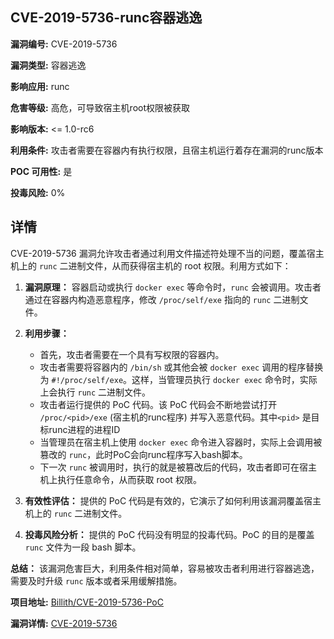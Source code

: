 ## CVE-2019-5736-runc容器逃逸

**漏洞编号:** CVE-2019-5736

**漏洞类型:** 容器逃逸

**影响应用:** runc

**危害等级:** 高危，可导致宿主机root权限被获取

**影响版本:** <= 1.0-rc6

**利用条件:** 攻击者需要在容器内有执行权限，且宿主机运行着存在漏洞的runc版本

**POC 可用性:** 是

**投毒风险:** 0%

## 详情

CVE-2019-5736 漏洞允许攻击者通过利用文件描述符处理不当的问题，覆盖宿主机上的 `runc` 二进制文件，从而获得宿主机的 root 权限。利用方式如下：

1.  **漏洞原理：** 容器启动或执行 `docker exec` 等命令时，`runc` 会被调用。攻击者通过在容器内构造恶意程序，修改 `/proc/self/exe` 指向的 `runc` 二进制文件。
2.  **利用步骤：**
    *   首先，攻击者需要在一个具有写权限的容器内。
    *   攻击者需要将容器内的 `/bin/sh` 或其他会被 `docker exec` 调用的程序替换为 `#!/proc/self/exe`。这样，当管理员执行 `docker exec` 命令时，实际上会执行 `runc` 二进制文件。
    *   攻击者运行提供的 PoC 代码。该 PoC 代码会不断地尝试打开 `/proc/<pid>/exe` (宿主机的runc程序) 并写入恶意代码。其中`<pid>` 是目标runc进程的进程ID
    *   当管理员在宿主机上使用 `docker exec` 命令进入容器时，实际上会调用被篡改的 `runc`，此时PoC会向runc程序写入bash脚本。
    *   下一次 `runc` 被调用时，执行的就是被篡改后的代码，攻击者即可在宿主机上执行任意命令，从而获取 root 权限。

3.  **有效性评估：** 提供的 PoC 代码是有效的，它演示了如何利用该漏洞覆盖宿主机上的 `runc` 二进制文件。
4.  **投毒风险分析：** 提供的 PoC 代码没有明显的投毒代码。PoC 的目的是覆盖 `runc` 文件为一段 bash 脚本。

**总结：** 该漏洞危害巨大，利用条件相对简单，容易被攻击者利用进行容器逃逸，需要及时升级 `runc` 版本或者采用缓解措施。

**项目地址:** [Billith/CVE-2019-5736-PoC](https://github.com/Billith/CVE-2019-5736-PoC)

**漏洞详情:** [CVE-2019-5736](https://nvd.nist.gov/vuln/detail/CVE-2019-5736)